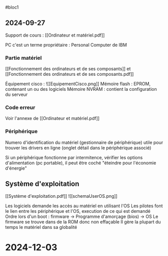 #bloc1 
## 2024-09-27
Support de cours : [[Ordinateur et matériel.pdf]]

PC c'est un terme propriétaire : Personal Computer de IBM
### Partie matériel
[[Fonctionnement des ordinateurs et de ses composants]] et [[Fonctionnement des ordinateurs et de ses composants.pdf]]

Équipement cisco : 
![[EquipementCisco.png]]
Mémoire flash : EPROM, contenant un ou des logiciels
Mémoire NVRAM : contient la configuration du serveur

### Code erreur
Voir l'annexe de [[Ordinateur et matériel.pdf]]

### Périphérique
Numero d'identification du matériel (gestionnaire de périphérique) utile pour trouver les drivers en ligne (onglet détail dans le périphérique associé)

Si un périphérique fonctionne par intermitence, vérifier les options d'alimentation (pc portable), il peut être coché "éteindre pour l'économie d'énergie"

## Système d'exploitation
[[Système d'exploitation.pdf]]
![[schemaUserOS.png]]

Les logiciels demande les accès au matériel en utilisant l'OS
Les pilotes font le lien entre les périphérique et l'OS, execution de ce qui est demandé
Ordre lors d'un boot : firmware -> Programme d'amorçage (bios) -> OS
Le firmware se trouve dans de la ROM donc non effaçable
Il gère la plupart du temps le matériel dans sa globalité

# 2024-12-03

